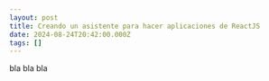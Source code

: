 ```yaml
---
layout: post
title: Creando un asistente para hacer aplicaciones de ReactJS
date: 2024-08-24T20:42:00.000Z
tags: []
---
```

bla bla bla
